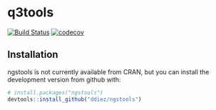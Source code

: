 # q3tools

[![Build Status](https://travis-ci.org/ddiez/ngstools.svg?branch=master)](https://travis-ci.org/ddiez/ngstools)
[![codecov](https://codecov.io/gh/ddiez/ngstools/branch/master/graph/badge.svg)](https://codecov.io/gh/ddiez/ngstools)

## Installation

ngstools is not currently available from CRAN, but you can install the development version from github with:

```R
# install.packages("ngstools")
devtools::install_github("ddiez/ngstools")
```
